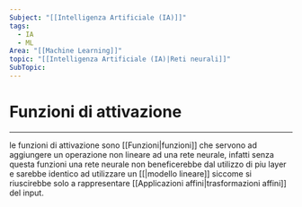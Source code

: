 ```yaml
---
Subject: "[[Intelligenza Artificiale (IA)]]"
tags:
  - IA
  - ML
Area: "[[Machine Learning]]"
topic: "[[Intelligenza Artificiale (IA)|Reti neurali]]"
SubTopic: 
---
```

# Funzioni di attivazione
---
le funzioni di attivazione sono [[Funzioni|funzioni]] che servono ad aggiungere un operazione non lineare ad una rete neurale, infatti senza questa funzioni una rete neurale non beneficerebbe dal utilizzo di piu layer e sarebbe identico ad utilizzare un [[|modello lineare]] siccome si riuscirebbe solo a rappresentare [[Applicazioni affini|trasformazioni affini]] del input.

